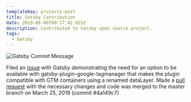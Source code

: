 ```yaml
---
templateKey: projects-post
title: Gatsby Contribution
date: 2019-06-06T00:17:42.925Z
description: Contributed to Gatsby open source project.
tags:
  - Gatsby
---
```

![Gatsby Commit Message](/img/gatsbycommit.png)

Filed an [issue](https://github.com/gatsbyjs/gatsby/issues/12782) with Gatsby demonstrating the need for an option to be available with gatsby-plugin-google-tagmanager that makes the plugin compatible with GTM containers using a renamed dataLayer.  Made a [pull request](https://github.com/gatsbyjs/gatsby/pull/12783) with the necessary changes and code was merged to the master branch on March 25, 2019 (commit #4a149c7)
